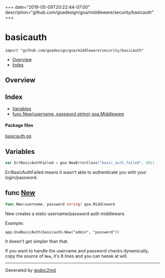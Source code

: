+++
date="2019-05-09T20:22:44-07:00"
description="github.com/goadesign/goa/middleware/security/basicauth"
+++


# basicauth
`import "github.com/goadesign/goa/middleware/security/basicauth"`

* [Overview](#pkg-overview)
* [Index](#pkg-index)

## <a name="pkg-overview">Overview</a>



## <a name="pkg-index">Index</a>
* [Variables](#pkg-variables)
* [func New(username, password string) goa.Middleware](#New)


#### <a name="pkg-files">Package files</a>
[basicauth.go](/src/github.com/goadesign/goa/middleware/security/basicauth/basicauth.go) 



## <a name="pkg-variables">Variables</a>
``` go
var ErrBasicAuthFailed = goa.NewErrorClass("basic_auth_failed", 401)
```
ErrBasicAuthFailed means it wasn't able to authenticate you with your login/password.



## <a name="New">func</a> [New](/src/target/basicauth.go?s=559:609#L23)
``` go
func New(username, password string) goa.Middleware
```
New creates a static username/password auth middleware.

Example:


	app.UseBasicAuth(basicauth.New("admin", "password"))

It doesn't get simpler than that.

If you want to handle the username and password checks dynamically,
copy the source of `New`, it's 8 lines and you can tweak at will.








- - -
Generated by [godoc2md](http://godoc.org/github.com/davecheney/godoc2md)
